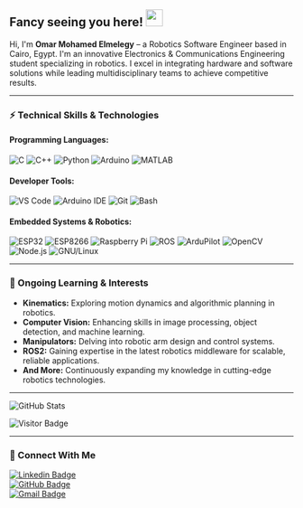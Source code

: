 ## Fancy seeing you here! <img src="https://raw.githubusercontent.com/OmarElmelegy/someGif/master/wave.gif" width="30">

Hi, I'm **Omar Mohamed Elmelegy** – a Robotics Software Engineer based in Cairo, Egypt. I'm an innovative Electronics & Communications Engineering student specializing in robotics. I excel in integrating hardware and software solutions while leading multidisciplinary teams to achieve competitive results.

---

### ⚡ Technical Skills & Technologies

#### Programming Languages:
![C](https://img.shields.io/badge/C-00599C?style=flat-square&logo=c)
![C++](https://img.shields.io/badge/C++-00599C?style=flat-square&logo=cplusplus)
![Python](https://img.shields.io/badge/Python-3776AB?style=flat-square&logo=python)
![Arduino](https://img.shields.io/badge/Arduino-00979D?style=flat-square&logo=arduino)
![MATLAB](https://img.shields.io/badge/MATLAB-0076A8?style=flat-square&logo=matlab)

#### Developer Tools:
![VS Code](https://img.shields.io/badge/VS%20Code-007ACC?style=flat-square&logo=visual-studio-code)
![Arduino IDE](https://img.shields.io/badge/Arduino%20IDE-00979D?style=flat-square&logo=arduino)
![Git](https://img.shields.io/badge/Git-F05032?style=flat-square&logo=git)
![Bash](https://img.shields.io/badge/Bash-4EAA25?style=flat-square&logo=gnu-bash)

#### Embedded Systems & Robotics:
![ESP32](https://img.shields.io/badge/ESP32-000000?style=flat-square&logo=espressif)
![ESP8266](https://img.shields.io/badge/ESP8266-000000?style=flat-square&logo=espressif)
![Raspberry Pi](https://img.shields.io/badge/Raspberry%20Pi-C51A4A?style=flat-square&logo=Raspberry-Pi)
![ROS](https://img.shields.io/badge/ROS-22314D?style=flat-square&logo=ros)
![ArduPilot](https://img.shields.io/badge/ArduPilot-3D9970?style=flat-square)
![OpenCV](https://img.shields.io/badge/OpenCV-5C3EE8?style=flat-square&logo=opencv)
![Node.js](https://img.shields.io/badge/Node.js-339933?style=flat-square&logo=node.js)
![GNU/Linux](https://img.shields.io/badge/GNU/Linux-FCC624?style=flat-square&logo=linux)

---

### 🚀 Ongoing Learning & Interests

- **Kinematics:** Exploring motion dynamics and algorithmic planning in robotics.
- **Computer Vision:** Enhancing skills in image processing, object detection, and machine learning.
- **Manipulators:** Delving into robotic arm design and control systems.
- **ROS2:** Gaining expertise in the latest robotics middleware for scalable, reliable applications.
- **And More:** Continuously expanding my knowledge in cutting-edge robotics technologies.

---

![GitHub Stats](https://github-readme-stats.vercel.app/api?username=OmarElmelegy&count_private=true&show_icons=true&include_all_commits=true)

![Visitor Badge](https://visitor-badge.laobi.icu/badge?page_id=OmarElmelegy.OmarElmelegy)

---

### 🤝 Connect With Me

[![Linkedin Badge](https://img.shields.io/badge/-omar--elmelegy-blue?style=flat-square&logo=Linkedin&logoColor=white&link=https://www.linkedin.com/in/omar-elmelegy/)](https://www.linkedin.com/in/omar-elmelegy/)  
[![GitHub Badge](https://img.shields.io/badge/-OmarElmelegy-181717?style=flat-square&logo=github&logoColor=white&link=https://github.com/OmarElmelegy)](https://github.com/OmarElmelegy)  
[![Gmail Badge](https://img.shields.io/badge/-omarelmelegy%40yahoo.com-c14438?style=flat-square&logo=Gmail&logoColor=white&link=mailto:omarelmelegy234@gmail.com)](mailto:omarelmelegy@yahoo.com)
